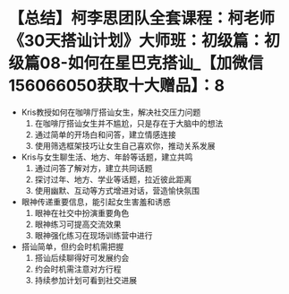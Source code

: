 # 【总结】柯李思团队全套课程：柯老师《30天搭讪计划》大师班：初级篇：初级篇08-如何在星巴克搭讪_【加微信156066050获取十大赠品】：8

-   Kris教授如何在咖啡厅搭讪女生，解决社交压力问题
    1.  在咖啡厅搭讪女生并不尴尬，只是存在于大脑中的想法
    2.  通过简单的开场白和问答，建立情感连接
    3.  使用筛选框架技巧让女生自己喜欢你，推动关系发展
-   Kris与女生聊生活、地方、年龄等话题，建立共鸣
    1.  通过问答了解对方，建立共同话题
    2.  探讨过年、地方、学业等话题，拉近彼此距离
    3.  使用幽默、互动等方式增进对话，营造愉快氛围
-   眼神传递重要信息，能引起女生害羞和诱惑
    1.  眼神在社交中扮演重要角色
    2.  眼神练习可提高交流效果
    3.  眼神强化练习在现场训练营中进行
-   搭讪简单，但约会时机需把握
    1.  搭讪后续聊得好可发展约会
    2.  约会时机需注意对方行程
    3.  持续参加计划可看到社交进展